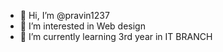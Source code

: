 - 👋 Hi, I’m @pravin1237
- 👀 I’m interested in Web design
- 🌱 I’m currently learning 3rd year in IT BRANCH



<!---
pravin1237/pravin1237 is a ✨ special ✨ repository because its `README.md` (this file) appears on your GitHub profile.
You can click the Preview link to take a look at your changes.
--->
